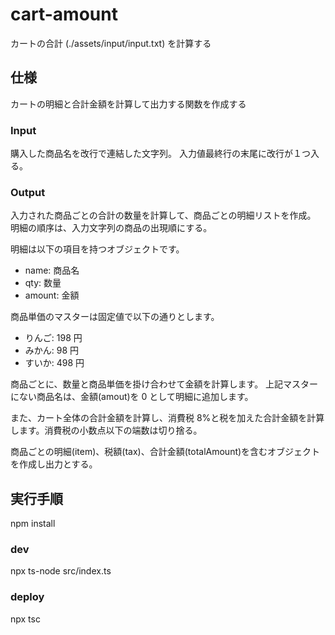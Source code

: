 # cart-amount

カートの合計 (./assets/input/input.txt) を計算する

## 仕様

カートの明細と合計金額を計算して出力する関数を作成する

### Input

購入した商品名を改行で連結した文字列。
入力値最終行の末尾に改行が１つ入る。

### Output

入力された商品ごとの合計の数量を計算して、商品ごとの明細リストを作成。
明細の順序は、入力文字列の商品の出現順にする。

明細は以下の項目を持つオブジェクトです。

- name: 商品名
- qty: 数量
- amount: 金額

商品単価のマスターは固定値で以下の通りとします。

- りんご: 198 円
- みかん: 98 円
- すいか: 498 円

商品ごとに、数量と商品単価を掛け合わせて金額を計算します。
上記マスターにない商品名は、金額(amout)を 0 として明細に追加します。

また、カート全体の合計金額を計算し、消費税 8%と税を加えた合計金額を計算します。消費税の小数点以下の端数は切り捨る。

商品ごとの明細(item)、税額(tax)、合計金額(totalAmount)を含むオブジェクトを作成し出力とする。

## 実行手順

npm install

### dev

npx ts-node src/index.ts

### deploy

npx tsc
